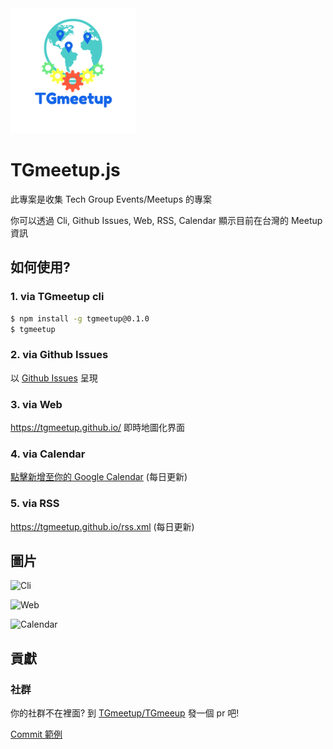 <img alt="tgmeetup" src="https://raw.githubusercontent.com/TGmeetup/tgmeetup.js/master/www/src/logo.png" width="200">

# TGmeetup.js

此專案是收集 Tech Group Events/Meetups 的專案

你可以透過 Cli, Github Issues, Web, RSS, Calendar 顯示目前在台灣的 Meetup 資訊

## 如何使用?

### 1. via TGmeetup cli

```sh
$ npm install -g tgmeetup@0.1.0
$ tgmeetup
```

### 2. via Github Issues

以 [Github Issues](https://github.com/TGmeetup/tgmeetup.js/issues?q=is%3Aissue+is%3Aopen+label%3AEvent) 呈現


### 3. via Web

https://tgmeetup.github.io/
即時地圖化界面

### 4. via Calendar

[點擊新增至你的 Google Calendar](https://calendar.google.com/calendar?cid=dGdtZWV0dXA3QGdtYWlsLmNvbQ) (每日更新)

### 5. via RSS

https://tgmeetup.github.io/rss.xml (每日更新)

## 圖片

![Cli](https://raw.githubusercontent.com/TGmeetup/tgmeetup.js/master/.github/img/cli.png)

![Web](https://raw.githubusercontent.com/TGmeetup/tgmeetup.js/master/.github/img/web.png)

![Calendar](https://raw.githubusercontent.com/TGmeetup/tgmeetup.js/master/.github/img/calendar.png)

## 貢獻

### 社群
你的社群不在裡面? 到 [TGmeetup/TGmeeup](https://github.com/TGmeetup/TGmeetup) 發一個 pr 吧!

[Commit 範例](https://github.com/TGmeetup/TGmeetup/commit/8d2d5acc31bf18028871e2711dce9853049847e6)
